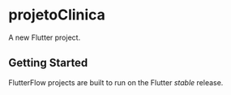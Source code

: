 # projetoClinica

A new Flutter project.

## Getting Started

FlutterFlow projects are built to run on the Flutter _stable_ release.
